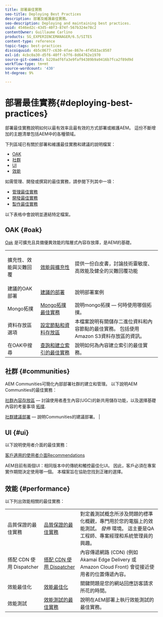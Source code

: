 ```yaml
---
title: 部署最佳實務
seo-title: Deploying Best Practices
description: 部署及維護最佳實務。
seo-description: Deploying and maintaining best practices.
uuid: 4546ed2c-43d5-40f3-874f-567b324e78c2
contentOwner: Guillaume Carlino
products: SG_EXPERIENCEMANAGER/6.5/SITES
content-type: reference
topic-tags: best-practices
discoiquuid: 4b5c0677-c630-4fae-867e-4f4583ac8507
exl-id: 4cbc0a30-d5f6-40ff-b7f6-8d64762e1970
source-git-commit: b220adf6fa3e9faf94389b9a9416b7fca2f89d9d
workflow-type: tm+mt
source-wordcount: '430'
ht-degree: 9%

---
```


# 部署最佳實務{#deploying-best-practices}

部署最佳實務說明如何以最有效率且最有效的方式部署或維護AEM。 這份不斷增加的主題清單包括AEM中的各種領域。

下列區域已有關於部署和維護最佳實務和建議的說明檔案：

* [OAK](#oak)
* [社群](#communities)
* [UI](#ui)
* [效能](#performance)

如需管理、開發或撰寫的最佳實務，請參閱下列其中一項：

* [管理最佳實務](/help/sites-administering/administer-best-practices.md)
* [開發最佳實務](/help/sites-developing/best-practices.md)
* [製作最佳實務](/help/sites-authoring/best-practices.md)

以下表格中會說明並連結特定檔案。

## OAK {#oak}

[Oak](/help/sites-deploying/platform.md) 是可擴充且具備優異效能的階層式內容存放庫，是AEM的基礎。

<table>
 <tbody>
  <tr>
   <td><p>擴充性、效能與災難回覆</p> </td>
   <td><a href="/help/sites-deploying/performance.md">效能與擴充性</a></td>
   <td>提供一份白皮書，討論技術靈敏度、高效能及健全的災難回覆功能</td>
  </tr>
  <tr>
   <td>建議的OAK部署</td>
   <td><a href="/help/sites-deploying/recommended-deploys.md">建議的部署</a></td>
   <td>說明部署案例</td>
  </tr>
  <tr>
   <td>Mongo拓撲</td>
   <td><a href="/help/sites-deploying/recommended-deploys.md">Mongo拓撲最佳實務</a></td>
   <td>說明mongo拓撲 — 何時使用哪個拓撲。</td>
  </tr>
  <tr>
   <td>資料存放區選項</td>
   <td><a href="/help/sites-deploying/data-store-config.md">設定節點和資料存放區</a></td>
   <td>本檔案說明有關儲存二進位資料和內容節點的最佳實務。 包括使用Amazon S3資料存放區的資訊。</td>
  </tr>
  <tr>
   <td>在OAK中搜尋</td>
   <td><a href="/help/sites-deploying/best-practices-for-queries-and-indexing.md">查詢和建立索引的最佳實務</a><br /> </td>
   <td>說明如何為內容建立索引的最佳實務。</td>
  </tr>
 </tbody>
</table>

## 社群 {#communities}

AEM Communities可簡化內部部署社群的建立和管理。 以下說明AEM Communities的最佳實務：

[社群內容存放區](/help/communities/working-with-srp.md)  — 討論使用者產生內容(UGC)的新共用儲存功能，以及選擇基礎內容的考量事項 [拓撲](/help/communities/topologies.md).

[社群建議部署](/help/sites-deploying/recommended-deploys.md#considerations-for-aem-communities)  — 說明Communities的建議部署。 |

## UI {#ui}

以下說明使用者介面的最佳實務：

[客戶適用的使用者介面Recommendations](/help/sites-deploying/ui-recommendations.md)

AEM目前有兩個UI：相同版本中的傳統和觸控最佳化UI。 因此，客戶必須在專案實作期間決定使用哪一個。 本檔案旨在協助您找到正確的選擇。

## 效能 {#performance}

以下列出效能相關的最佳實務：

<table>
 <tbody>
  <tr>
   <td>品質保證的最佳實務</td>
   <td><a href="/help/sites-deploying/configuring-performance.md#best-practices-for-quality-assurance">品質保證的最佳實務</a></td>
   <td>對定義測試概念所涉及問題的標準化概觀，專門用於您的電腦上的效能測試。 <em>發佈</em> 環境。 這主要是QA工程師、專案經理和系統管理員的興趣。</td>
  </tr>
  <tr>
   <td>搭配 CDN 使用 Dispatcher</td>
   <td><a href="https://helpx.adobe.com/experience-manager/dispatcher/using/dispatcher.html#using-dispatcher-with-a-cdn">搭配 CDN 使用 Dispatcher</a></td>
   <td>內容傳遞網路 (CDN) (例如 Akamai Edge Delivery 或 Amazon Cloud Front) 會從接近使用者的位置傳遞內容。</td>
  </tr>
  <tr>
   <td>效能最佳化</td>
   <td><a href="/help/sites-deploying/configuring-performance.md">效能最佳化</a></td>
   <td>關鍵問題是您的網站回應訪客請求所花的時間。</td>
  </tr>
  <tr>
   <td>效能測試</td>
   <td><a href="/help/sites-deploying/best-practices-for-performance-testing.md">效能測試的最佳實務</a></td>
   <td>說明在AEM部署上執行效能測試的最佳實務。<br /> </td>
  </tr>
 </tbody>
</table>
